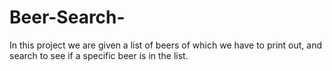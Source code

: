# Beer-Search-
In this project we are given a list of beers of which we have to print out, and search to see if a specific beer is in the list.
